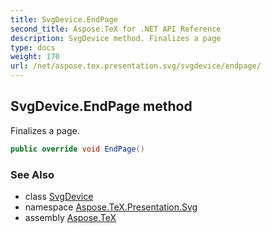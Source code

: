 ```yaml
---
title: SvgDevice.EndPage
second_title: Aspose.TeX for .NET API Reference
description: SvgDevice method. Finalizes a page
type: docs
weight: 170
url: /net/aspose.tex.presentation.svg/svgdevice/endpage/
---
```

## SvgDevice.EndPage method

Finalizes a page.

```csharp
public override void EndPage()
```

### See Also

* class [SvgDevice](../)
* namespace [Aspose.TeX.Presentation.Svg](../../svgdevice/)
* assembly [Aspose.TeX](../../../)


